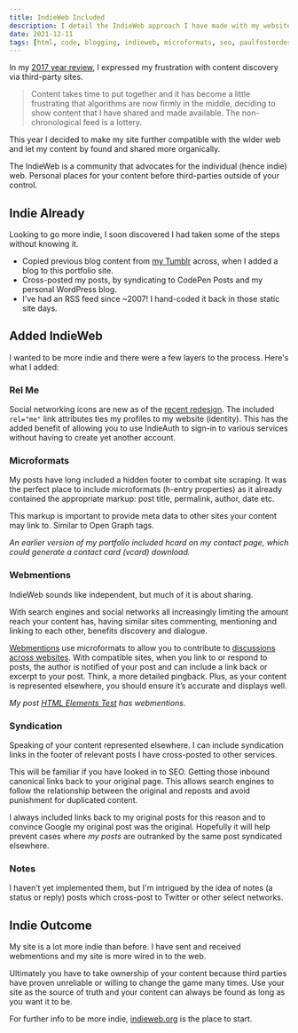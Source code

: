 ```yaml
---
title: IndieWeb Included
description: I detail the IndieWeb approach I have made with my website to make it more compatible with the wider web.
date: 2021-12-11
tags: [html, code, blogging, indieweb, microformats, seo, paulfosterdesign]
---
```


In my [2017 year review](/blog/year-review-2017/), I expressed my frustration with content discovery via third-party sites.

> Content takes time to put together and it has become a little frustrating that algorithms are now firmly in the middle, deciding to show content that I have shared and made available. The non-chronological feed is a lottery.

This year I decided to make my site further compatible with the wider web and let my content by found and shared more organically.

The IndieWeb is a community that advocates for the individual (hence indie) web. Personal places for your content before third-parties outside of your control. 

## Indie Already

Looking to go more indie, I soon discovered I had taken some of the steps without knowing it. 

* Copied previous blog content from [my Tumblr](/work/print-theme/) across, when I added a blog to this portfolio site.
* Cross-posted my posts, by syndicating to CodePen Posts and my personal WordPress blog.
* I've had an RSS feed since ~2007! I hand-coded it back in those static site days.

## Added IndieWeb

I wanted to be more indie and there were a few layers to the process. Here's what I added:

### Rel Me

Social networking icons are new as of the [recent redesign](/blog/portfolio-redesign-2020/). The included `rel="me"` link attributes ties my profiles to my website (identity). This has the added benefit of allowing you to use IndieAuth to sign-in to various services without having to create yet another account.

### Microformats

My posts have long included a hidden footer to combat site scraping. It was the perfect place to include microformats (h-entry properties) as it already contained the appropriate markup: post title, permalink, author, date etc. 

This markup is important to provide meta data to other sites your content may link to. Similar to Open Graph tags.

_An earlier version of my portfolio included hcard on my contact page, which could generate a contact card (vcard) download._

### Webmentions

IndieWeb sounds like independent, but much of it is about sharing.

With search engines and social networks all increasingly limiting the amount reach your content has, having similar sites commenting, mentioning and linking to each other, benefits discovery and dialogue.

[Webmentions](https://indieweb.org/webmentions/) use microformats to allow you to contribute to [discussions across websites](/blog/mobile-browser-choice/). With compatible sites, when you link to or respond to posts, the author is notified of your post and can include a link back or excerpt to your post. Think, a more detailed pingback. Plus, as your content is represented elsewhere, you should ensure it’s accurate and displays well.

_My post [HTML Elements Test](/blog/html-elements-test/) has webmentions._

### Syndication

Speaking of your content represented elsewhere. I can include syndication links in the footer of relevant posts I have cross-posted to other services.

This will be familiar if you have looked in to SEO. Getting those inbound canonical links back to your original page. This allows search engines to follow the relationship between the original and reposts and avoid punishment for duplicated content.

I always included links back to my original posts for this reason and to convince Google my original post was the original. Hopefully it will help prevent cases where _my posts_ are outranked by the same post syndicated elsewhere. 

### Notes

I haven’t yet implemented them, but I'm intrigued by the idea of notes (a status or reply) posts which cross-post to Twitter or other select networks.

## Indie Outcome

My site is a lot more indie than before. I have sent and received webmentions and my site is more wired in to the web.

Ultimately you have to take ownership of your content because third parties have proven unreliable or willing to change the game many times. Use your site as the source of truth and your content can always be found as long as you want it to be.

For further info to be more indie, [indieweb.org](https://indieweb.org) is the place to start.